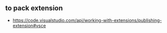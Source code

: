 ## to pack extension

- https://code.visualstudio.com/api/working-with-extensions/publishing-extension#vsce